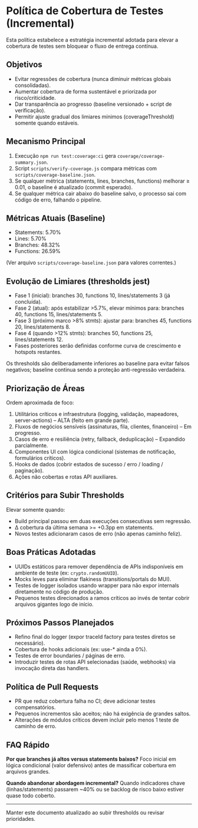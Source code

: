 # Política de Cobertura de Testes (Incremental)

Esta política estabelece a estratégia incremental adotada para elevar a cobertura de testes sem bloquear o fluxo de entrega contínua.

## Objetivos

- Evitar regressões de cobertura (nunca diminuir métricas globais consolidadas).
- Aumentar cobertura de forma sustentável e priorizada por risco/criticidade.
- Dar transparência ao progresso (baseline versionado + script de verificação).
- Permitir ajuste gradual dos limiares mínimos (coverageThreshold) somente quando estáveis.

## Mecanismo Principal

1. Execução `npm run test:coverage:ci` gera `coverage/coverage-summary.json`.
2. Script `scripts/verify-coverage.js` compara métricas com `scripts/coverage-baseline.json`.
3. Se qualquer métrica (statements, lines, branches, functions) melhorar ≥ 0.01, o baseline é atualizado (commit esperado).
4. Se qualquer métrica cair abaixo do baseline salvo, o processo sai com código de erro, falhando o pipeline.

## Métricas Atuais (Baseline)

- Statements: 5.70%
- Lines: 5.70%
- Branches: 48.32%
- Functions: 26.59%

(Ver arquivo `scripts/coverage-baseline.json` para valores correntes.)

## Evolução de Limiares (thresholds jest)

- Fase 1 (inicial): branches 30, functions 10, lines/statements 3 (já concluída).
- Fase 2 (atual): após estabilizar >5.7%, elevar mínimos para: branches 40, functions 15, lines/statements 5.
- Fase 3 (próximo marco >8% stmts): ajustar para: branches 45, functions 20, lines/statements 8.
- Fase 4 (quando >12% stmts): branches 50, functions 25, lines/statements 12.
- Fases posteriores serão definidas conforme curva de crescimento e hotspots restantes.

Os thresholds são deliberadamente inferiores ao baseline para evitar falsos negativos; baseline continua sendo a proteção anti-regressão verdadeira.

## Priorização de Áreas

Ordem aproximada de foco:

1. Utilitários críticos e infraestrutura (logging, validação, mapeadores, server-actions) – ALTA (feito em grande parte).
2. Fluxos de negócios sensíveis (assinaturas, fila, clientes, financeiro) – Em progresso.
3. Casos de erro e resiliência (retry, fallback, deduplicação) – Expandido parcialmente.
4. Componentes UI com lógica condicional (sistemas de notificação, formulários críticos).
5. Hooks de dados (cobrir estados de sucesso / erro / loading / paginação).
6. Ações não cobertas e rotas API auxiliares.

## Critérios para Subir Thresholds

Elevar somente quando:

- Build principal passou em duas execuções consecutivas sem regressão.
- Δ cobertura da última semana >= +0.3pp em statements.
- Novos testes adicionaram casos de erro (não apenas caminho feliz).

## Boas Práticas Adotadas

- UUIDs estáticos para remover dependência de APIs indisponíveis em ambiente de teste (ex: `crypto.randomUUID`).
- Mocks leves para eliminar flakiness (transitions/portals do MUI).
- Testes de logger isolados usando wrapper para não expor internals diretamente no código de produção.
- Pequenos testes direcionados a ramos críticos ao invés de tentar cobrir arquivos gigantes logo de início.

## Próximos Passos Planejados

- Refino final do logger (expor traceId factory para testes diretos se necessário).
- Cobertura de hooks adicionais (ex: use-\* ainda a 0%).
- Testes de error boundaries / páginas de erro.
- Introduzir testes de rotas API selecionadas (saúde, webhooks) via invocação direta das handlers.

## Política de Pull Requests

- PR que reduz cobertura falha no CI; deve adicionar testes compensatórios.
- Pequenos incrementos são aceitos; não há exigência de grandes saltos.
- Alterações de módulos críticos devem incluir pelo menos 1 teste de caminho de erro.

## FAQ Rápido

**Por que branches já altos versus statements baixos?** Foco inicial em lógica condicional (valor defensivo) antes de massificar cobertura em arquivos grandes.

**Quando abandonar abordagem incremental?** Quando indicadores chave (linhas/statements) passarem ~40% ou se backlog de risco baixo estiver quase todo coberto.

---

Manter este documento atualizado ao subir thresholds ou revisar prioridades.
